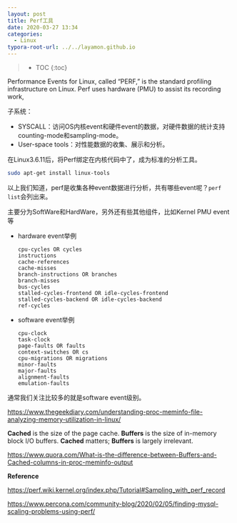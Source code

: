 ```yaml
---
layout: post
title: Perf工具
date: 2020-03-27 13:34
categories:
  - Linux
typora-root-url: ../../layamon.github.io
---
```

> * TOC
{:toc}



Performance Events for Linux, called “PERF,” is the standard profiling infrastructure on Linux. Perf uses hardware (PMU) to assist its recording work,

子系统：

+ SYSCALL：访问OS内核event和硬件event的数据，对硬件数据的统计支持counting-mode和sampling-mode。
+ User-space tools：对性能数据的收集、展示和分析。

在Linux3.6.11后，将Perf绑定在内核代码中了，成为标准的分析工具。

```bash
sudo apt-get install linux-tools
```

以上我们知道，perf是收集各种event数据进行分析，共有哪些event呢？`perf list`会列出来。

主要分为SoftWare和HardWare，另外还有些其他组件，比如Kernel PMU event等

+ hardware event举例

  ```
  cpu-cycles OR cycles
  instructions
  cache-references
  cache-misses
  branch-instructions OR branches
  branch-misses
  bus-cycles
  stalled-cycles-frontend OR idle-cycles-frontend
  stalled-cycles-backend OR idle-cycles-backend
  ref-cycles
  ```

+ software event举例

  ```
  cpu-clock
  task-clock
  page-faults OR faults
  context-switches OR cs
  cpu-migrations OR migrations
  minor-faults
  major-faults
  alignment-faults
  emulation-faults
  ```

通常我们关注比较多的就是software event级别。

















https://www.thegeekdiary.com/understanding-proc-meminfo-file-analyzing-memory-utilization-in-linux/









**Cached** is the size of the page cache. **Buffers** is the size of in-memory block I/O buffers. **Cached** matters; **Buffers** is largely irrelevant.

https://www.quora.com/What-is-the-difference-between-Buffers-and-Cached-columns-in-proc-meminfo-output















**Reference** 

https://perf.wiki.kernel.org/index.php/Tutorial#Sampling_with_perf_record

https://www.percona.com/community-blog/2020/02/05/finding-mysql-scaling-problems-using-perf/